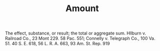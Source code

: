 ---
title: Amount
letter: A
permalink: "/definitions/bld-amount.html"
body: The effect, substance, or result; the total or aggregate sum. Hllburn v. Railroad
  Co., 23 Mont 229. 58 Pac. 551; Connelly v. Telegraph Co., 100 Va. 51. 40 S. E. 618,
  56 L. R. A. 663, 93 Am. St. Rep. 919
published_at: '2018-07-07'
source: Black's Law Dictionary 2nd Ed (1910)
layout: post
---